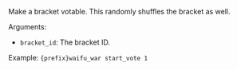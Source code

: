 Make a bracket votable. This randomly shuffles the bracket as well.

Arguments:
* `bracket_id`: The bracket ID.

Example: `{prefix}waifu_war start_vote 1`
